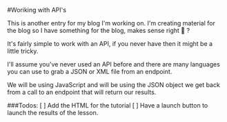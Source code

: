 #Woriking with API's

This is another entry for my blog I'm working on.
I'm creating material for the blog so I have something for the blog,
makes sense right 🤣 ?

It's fairly simple to work with an API, if you never
have then it might be a little tricky.

I'll assume you've never used an API before and there are many
languages you can use to grab a JSON or XML file from an endpoint.

We will be using JavaScript and will be using the JSON object we get
back from a call to an endpoint that will return our results.

###Todos:
[ ] Add the HTML for the tutorial
[ ] Have a launch button to launch the results of the lesson.
